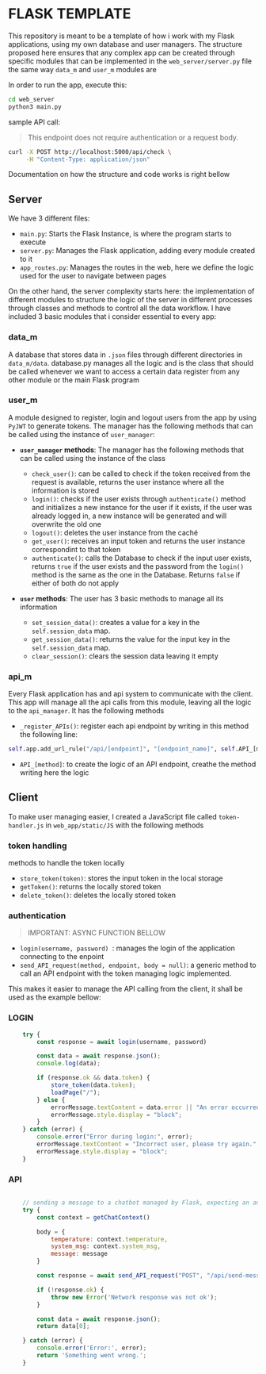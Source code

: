 # FLASK TEMPLATE

This repository is meant to be a template of how i work with my Flask applications, using my own database and user managers. 
The structure proposed here ensures that any complex app can be created through specific modules that can be implemented in the `web_server/server.py` file the same way `data_m` and `user_m` modules are

In order to run the app, execute this:
```bash
cd web_server
python3 main.py
```

sample API call:
> This endpoint does not require authentication or a request body.
```bash
curl -X POST http://localhost:5000/api/check \
     -H "Content-Type: application/json"
```

Documentation on how the structure and code works is right bellow

## Server

We have 3 different files:
- `main.py`: Starts the Flask Instance, is where the program starts to execute
- `server.py`: Manages the Flask application, adding every module created to it
- `app_routes.py`: Manages the routes in the web, here we define the logic used for the user to navigate between pages

On the other hand, the server complexity starts here: the implementation of different modules to structure the logic of the server in different processes through classes and methods to control all the data workflow. I have included 3 basic modules that i consider essential to every app:
### data_m
A database that stores data in `.json` files through different directories in `data_m/data`. database.py manages all the logic and is the class that should be called whenever we want to access a certain data register from any other module or the main Flask program
### user_m
A module designed to register, login and logout users from the app by using `PyJWT` to generate tokens. The manager has the following methods that can be called using the instance of `user_manager`:
- **`user_manager` methods**: The manager has the following methods that can be called using the instance of the class
    - `check_user()`: can be called to check if the token received from the request is available, returns the user instance where all the information is stored
    - `login()`: checks if the user exists through `authenticate()` method and initializes a new instance for the user if it exists, if the user was already logged in, a new instance will be generated and will overwrite the old one
    - `logout()`: deletes the user instance from the caché
    - `get_user()`: receives an input token and returns the user instance correspondint to that token
    - `authenticate()`: calls the Database to check if the input user exists, returns `true` if the user exists and the password from the `login()` method is the same as the one in the Database. Returns `false` if either of both do not apply
    
- **`user` methods**: The user has 3 basic methods to manage all its information
    - `set_session_data()`: creates a value for a key in the `self.session_data` map.
    - `get_session_data()`: returns the value for the input key in the `self.session_data` map.
    - `clear_session()`: clears the session data leaving it empty

### api_m
Every Flask application has and api system to communicate with the client. This app will manage all the api calls from this module, leaving all the logic to the `api_manager`. It has the following methods
- `_register_APIs()`: register each api endpoint by writing in this method the following line: 
```python
self.app.add_url_rule("/api/[endpoint]", "[endpoint_name]", self.API_[method], methods=["GET", "POST"])
```
- `API_[method]`: to create the logic of an API endpoint, creathe the method writing here the logic

## Client

To make user managing easier, I created a JavaScript file called `token-handler.js` in `web_app/static/JS` with the following methods

### token handling
methods to handle the token locally
- `store_token(token)`: stores the input token in the local storage
- `getToken()`: returns the locally stored token
- `delete_token()`: deletes the locally stored token

### authentication
> IMPORTANT: ASYNC FUNCTION BELLOW
- `login(username, password) `: manages the login of the application connecting to the enpoint
- `send_API_request(method, endpoint, body = null)`: a generic method to call an API endpoint with the token managing logic implemented.

This makes it easier to manage the API calling from the client, it shall be used as the example bellow:

### LOGIN
```JavaScript
    try {
        const response = await login(username, password)

        const data = await response.json();
        console.log(data);

        if (response.ok && data.token) {
            store_token(data.token);
            loadPage("/");
        } else {
            errorMessage.textContent = data.error || "An error occurred.";
            errorMessage.style.display = "block";
        }
    } catch (error) {
        console.error("Error during login:", error);
        errorMessage.textContent = "Incorrect user, please try again.";
        errorMessage.style.display = "block";
    }
```

### API
```JavaScript

    // sending a message to a chatbot managed by Flask, expecting an answer
    try {
        const context = getChatContext()

        body = { 
            temperature: context.temperature,
            system_msg: context.system_msg,
            message: message 
        }

        const response = await send_API_request("POST", "/api/send-message", body)

        if (!response.ok) {
            throw new Error('Network response was not ok');
        }

        const data = await response.json();
        return data[0];

    } catch (error) {
        console.error('Error:', error);
        return 'Something went wrong.';
    }
```